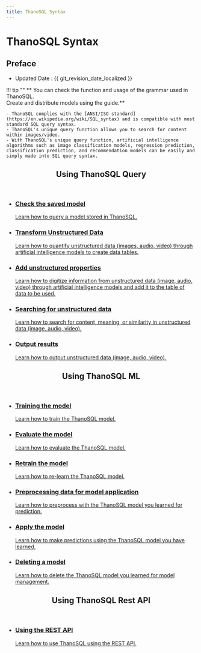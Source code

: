 ```yaml
---
title: ThanoSQL Syntax
---
```


# **ThanoSQL Syntax**

## Preface

- Updated Date : {{ git_revision_date_localized }}


!!! tip ""
    ** You can check the function and usage of the grammar used in ThanoSQL.  
    Create and distribute models using the guide.**

    - ThanoSQL complies with the [ANSI/ISO standard](https://en.wikipedia.org/wiki/SQL_syntax) and is compatible with most standard SQL query syntax.
    - ThanoSQL's unique query function allows you to search for content within images/video.
    - With ThanoSQL's unique query function, artificial intelligence algorithms such as image classification models, regression prediction, classification prediction, and recommendation models can be easily and simply made into SQL query syntax.

<div class="card">
  <header>
    <h2 id="card-h2">Using ThanoSQL Query</h2>
  </header>
  <ul class="fullclick">
    <li>
      <a href="../ThanoSQL_query/LIST_SYNTAX/">
        <h3>Check the saved model</h3>
        <p>
          Learn how to query a model stored in ThanoSQL.
        </p>
      </a>
    </li>
    <li>
      <a href="../ThanoSQL_query/CREATE_TABLE_SYNTAX/">
        <h3>Transform Unstructured Data</h3>
        <p>
          Learn how to quantify unstructured data (images, audio, video) through artificial intelligence models to create data tables.
        </p>
      </a>
    </li>
    <li>
      <a href="../ThanoSQL_query/CONVERT_USING_SYNTAX/">
        <h3>Add unstructured properties</h3>
        <p>
      Learn how to digitize information from unstructured data (image, audio, video) through artificial intelligence models and add it to the table of data to be used.
        </p>
      </a>
    </li>
    <li>
      <a href="../ThanoSQL_query/SEARCH_SYNTAX/">
        <h3>Searching for unstructured data</h3>
        <p>
        Learn how to search for content, meaning, or similarity in unstructured data (image, audio, video).
        </p>
      </a>
    </li>
    <li>
      <a href="../ThanoSQL_query/PRINT_SYNTAX/">
        <h3>Output results</h3>
        <p>
          Learn how to output unstructured data (image, audio, video).
        </p>
      </a>
    </li>
  </ul>
</div>

<div class="card">
  <header>
    <h2 id="card-h2">Using ThanoSQL ML</h2>
  </header>
  <ul class="fullclick">
    <li>
      <a href="../ThanoSQL_ml/BUILD_MODEL_SYNTAX/">
        <h3>Training the model</h3>
        <p>
            Learn how to train the ThanoSQL model.
        </p>
      </a>
    </li>
    <li>
      <a href="../ThanoSQL_ml/EVALUATE_MODEL_SYNTAX/">
        <h3>Evaluate the model</h3>
        <p>
            Learn how to evaluate the ThanoSQL model.
        </p>
      </a>
    </li>
    <li>
      <a href="../ThanoSQL_ml/FIT_MODEL_SYNTAX/">
        <h3>Retrain the model</h3>
        <p>
           Learn how to re-learn the ThanoSQL model.
        </p>
      </a>
    </li>
    <li>
      <a href="../ThanoSQL_ml/TRANSFORM_MODEL_SYNTAX/">
        <h3>Preprocessing data for model application</h3>
        <p>
            Learn how to preprocess with the ThanoSQL model you learned for prediction.
        </p>
      </a>
    </li>
    <li>
      <a href="../ThanoSQL_ml/PREDICT_MODEL_SYNTAX/">
        <h3>Apply the model</h3>
        <p>
            Learn how to make predictions using the ThanoSQL model you have learned.
        </p>
      </a>
    </li>    
    <li>
      <a href="../ThanoSQL_ml/DELETE_MODEL_SYNTAX/">
        <h3>Deleting a model</h3>
        <p>
            Learn how to delete the ThanoSQL model you learned for model management.
        </p>
      </a>
    </li>
  </ul>
</div>

<div class="card">
  <header>
    <h2 id="card-h2"> Using ThanoSQL Rest API</h2>
  </header>
  <ul class="fullclick">
    <li>
      <a href="../ThanoSQL_connecting/thanosql_api/rest_api_token/">
        <h3>Using the REST API</h3>
        <p>
            Learn how to use ThanoSQL using the REST API.
        </p>
      </a>
    </li>
  </ul>
</div>
